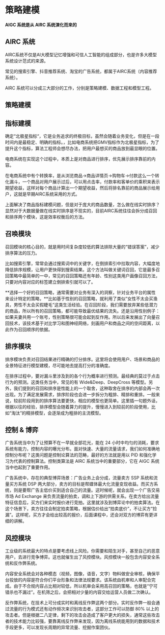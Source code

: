 # 策略建模

**AIGC 系统是从 AIRC 系统演化而来的**

## AIRC 系统

AIRC系统不仅是AI大模型记忆增强和可信人工智能的组成部分，也是许多大模型系统设计范式的来源。

常见的搜索引擎、抖音推荐系统、淘宝的广告系统，都属于AIRC系统（内容推荐系统）。

AIRC 系统可以分成三大部分的工作，分别是策略建模、数据工程和模型工程。

## 策略建模

## 指标建模

确定“北极星指标“，它是业务追求的终极目标，虽然会随着业务变化，但是在一段时间内是最稳定、明确的指标。，比如电商系统把GMV指标作为北极星指标，为了提升这个指标，算法工程师会想尽办法，把用户最想买的商品放到最显眼的位置。

电商系统在实现这个过程中，本质上是对商品进行排序，优先展示排序靠前的内容。

在电商系统中有个转换率，是从浏览商品->商品详情页->购物车->付款这么一个转化漏斗，一个商品对用户展示过后，可以用点击率，付款率和客单价的乘积来表示期望收益，这样对每个商品计算出一个期望收益，然后将排名靠前的商品展示给用户，这就是早期AIRC系统采用的方式。

上面解决了商品指标建模问题，但是对于庞大的商品数量，怎么做在线实时排序？显然对于大数据量做在线实时排序是不现实的，目前AIRC系统往往会拆分成召回和排序两个模块，这是效率权衡后的方法。

## 召唤模块

召回模块的核心目的，就是用时间复杂度较低的算法排除大量的“错误答案”，减少排序算法的压力。

比如搜索引擎，常常会通过搜索词中的关键字，在倒排索引中拉取内容，大幅度地降低排序规模，让用户更快得到搜索结果。这个方法叫做关键词召回，它是最多召回策略中最简单的一中，常见的召回策略还有年龄、性别这类用户画像召回方法，只要对内容对应的标签建立倒排索引就可以了。

**选择一个好的召回策略，通常需要对业务有深入的洞察，针对业务平台的属性来设计特定的策略，**比如基于性别的召回策略，就利用了类似“女性不太会买渔具，男性不太会买假睫毛”这类生活经验。在召回阶段，我们需要放弃某些低潜力的商品，所以所有的召回策略，都可能导致最优结果的流失。还是沿用性别例子：如果夫妻共用一个账号，性别策略很可能会起到反作用。所以后来发展出了向量召回技术，该技术基于对比学习和图神经网络，刻画用户和商品之间的空间距离，以此作为召回顺序的依据。

## 排序模块

排序模块负责对召回结果进行精确的打分排序。这里将会使用用户、场景和商品的全景特征进行模型建模，尽可能地去提高打分的准确度。

在排序过程中，要对漏斗里涉及到的各个行为概率进行预测。最经典的莫过于点击行为的预测。这类任务当中，常见的有 Wide&Deep、DeepCross 等模型。另外，我们提到的召回和排序是性能上的一个取舍，这种取舍在排序的内部会再一次出现。为了满足发展需求，排序阶段也会进一步拆分为粗排、精排和重排。一般来说，较前阶段用到的排序算法要更快，相应的模型也更简单。这里插一句题外话，根据以往的经验，排序模型会随着算力的提升，慢慢进入到较前的阶段使用，比如“淘汰”的精排模型，会逐渐成为粗排的主流模型。

## 控制 & 博弈

广告系统当中为了让预算不在一早就全部花光，能在 24 小时中均匀的消耗，要求系统有能力，控制内容的曝光分布。面对快速、大量的流量请求，我们如何准确地控制分布呢？这类问题是控制论算法的范畴，最好的方法就是用以 PID 和强化学习为代表的控制算法。控制类算法是 AIRC 系统当中的重要部分，它在 AIGC 系统当中也起到了重要作用。

广告系统中，存在的典型博弈场景：广告业务上会分成，流量卖方 SSP 系统和流量买方系统 DSP 两大部分，卖方的目标是帮媒体最大化流量变现收益。而买方系统，则是要帮广告主低价买到适合自己的流量。这时候呢，就会出现一个广告交易市场 Ad Exchange 来负责流量的拍卖，调和上下游的供需关系。在卖方给出流量特征信息后，买方们来实时报价进行竞拍。这里就涉及到博弈论中的拍卖算法。在这个场景下，卖方往往会制定拍卖策略，根据估价给出“拍卖底价”，不让买方“捡漏”。这样呢，买方才会给出较高的报价，后面课程中，还会对双方的博弈有更详细的讲解。

## 风控模块

工业级的系统最大的特点是要考虑线上风险。你需要和陌生对手，甚至自己的恶意用户，去进行竞争博弈。这也就催生出了风控模块。风控模块一般包含内容安全系统和反作弊系统。

内容安全系统会对各种模态（视频，图像，语音，文字）物料做安全审核，确保平台投放的内容是符合你们平台形象和法律法规要求。该系统由机审和人审配合完成。由于不合规内容占比相对较低，所以机审会采用高召回的策略，也就是“宁可错杀也不漏过”。在机筛之后，会把相对少量的内容交给运营人员做二次确认。

反作弊系统，在技术上可分成实时和离线反作弊这两个部分。实时反作弊一般会通过流量的行为模式还有动作频次来识别攻击者，这部分工作可以防御 80% 以上的攻击者。但是根据二八定律，剩下的攻击会造成了客户更大的损失，通常这些攻击者的技术能力比较强，要靠离线反作弊来发现，因为离线系统能用到的数据和技术手段更多，可以发现长周期的异常流量、挖掘作案团伙。
